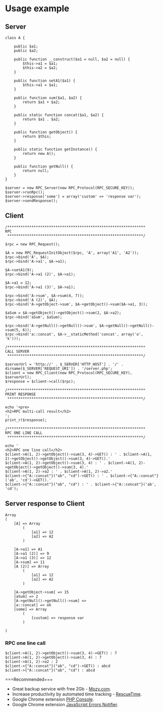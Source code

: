 # Usage example

## Server


	class A {

		public $a1;
		public $a2;
	
		public function __construct($a1 = null, $a2 = null) {
			$this->a1 = $a1;
			$this->a2 = $a2;
		}
	
		public function setA1($a1) {
			$this->a1 = $a1;
		}
	
		public function sum($a1, $a2) {
			return $a1 + $a2;
		}
	
		public static function concat($a1, $a2) {
			return $a1 . $a2;
		}
	
		public function getObject() {
			return $this;
		}
	
		public static function getInstance() {
			return new A();
		}
	
		public function getNull() {
			return null;
		}
	}
	
	$server = new RPC_Server(new RPC_Protocol(RPC_SECURE_KEY));
	$server->runRpc();
	$server->response['some'] = array('custom' => 'response var');
	$server->sendResponse();

## Client

	/***************************************************************
	RPC
	 **************************************************************/
	
	$rpc = new RPC_Request();
	
	$A = new RPC_RequestInitObject($rpc, 'A', array('A1', 'A2'));
	$rpc->bind('A', $A);
	$rpc->bind('A->a1', $A->a1);
	
	$A->setA1(9);
	$rpc->bind('A->a1 (2)', $A->a1);
	
	$A->a1 = 12;
	$rpc->bind('A->a1 (3)', $A->a1);
	
	$rpc->bind('A->sum', $A->sum(4, 7));
	$rpc->bind('A (2)', $A);
	$rpc->bind('A->getObject->sum', $A->getObject()->sum($A->a1, 3));
	
	$aSum = $A->getObject()->getObject()->sum(2, $A->a2);
	$rpc->bind('aSum', $aSum);
	
	$rpc->bind('A->getNull()->getNull()->sum', $A->getNull()->getNull()->sum(5, 6));
	$rpc->bind('a::concat', $A->__staticMethod('concat', array('o', 'k')));
	
	/***************************************************************
	CALL SERVER
	 **************************************************************/
	
	$serverUrl = 'http://' . $_SERVER['HTTP_HOST'] . '/' . dirname($_SERVER['REQUEST_URI']) . '/server.php';
	$client = new RPC_Client(new RPC_Protocol(RPC_SECURE_KEY), $serverUrl);
	$response = $client->call($rpc);
	
	/***************************************************************
	PRINT RESPONSE
	 **************************************************************/
	
	echo '<pre>
	<h2>RPC multi-call result</h2>
	';
	print_r($response);
	
	/***************************************************************
	RPC ONE LINE CALL
	 **************************************************************/
	
	echo '
	<h2>RPC one line call</h2>
	$client->A(1, 2)->getObject()->sum(3, 4)->GET() : ' . $client->A(1, 2)->getObject()->getObject()->sum(3, 4)->GET().'
	$client->A(1, 2)->getObject()->sum(3, 4) : ' . $client->A(1, 2)->getObject()->getObject()->sum(3, 4).'
	$client->A(1, 2)->a2 : ' . $client->A(1, 2)->a2.'
	$client->{"A::concat"}("ab", "cd")->GET() : ' . $client->{"A::concat"}('ab', 'cd')->GET().'
	$client->{"A::concat"}("ab", "cd") : ' . $client->{"A::concat"}('ab', 'cd');


## Server response to Client


	Array
	(
	    [A] => Array
	        (
	            [a1] => 12
	            [a2] => A2
	        )
	
	    [A->a1] => A1
	    [A->a1 (2)] => 9
	    [A->a1 (3)] => 12
	    [A->sum] => 11
	    [A (2)] => Array
	        (
	            [a1] => 12
	            [a2] => A2
	        )
	
	    [A->getObject->sum] => 15
	    [aSum] => 2
	    [A->getNull()->getNull()->sum] => 
	    [a::concat] => ok
	    [some] => Array
	        (
	            [custom] => response var
	        )
	
	)

### RPC one line call

	$client->A(1, 2)->getObject()->sum(3, 4)->GET() : 7
	$client->A(1, 2)->getObject()->sum(3, 4) : 7
	$client->A(1, 2)->a2 : 2
	$client->{"A::concat"}("ab", "cd")->GET() : abcd
	$client->{"A::concat"}("ab", "cd") : abcd



===Recommended===
  * Great backup service with free 2Gb - <a href="http://goo.gl/UNlKw">Mozy.com</a>.
  * Increase productivity by automated time tracking - <a href="http://goo.gl/GNLuu">RescueTime</a>.
  * Google Chrome extension <a href="http://goo.gl/b10YF">PHP Console</a>.
  * Google Chrome extension <a href="http://goo.gl/kNix9">JavaScript Errors Notifier</a>.
 